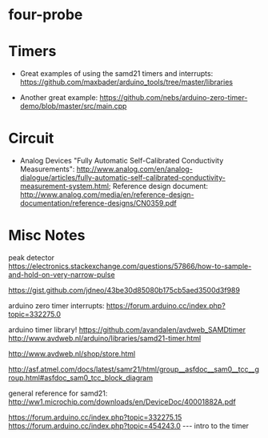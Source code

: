 # four-probe

# Timers

- Great examples of using the samd21 timers and interrupts: https://github.com/maxbader/arduino_tools/tree/master/libraries

- Another great example: https://github.com/nebs/arduino-zero-timer-demo/blob/master/src/main.cpp

# Circuit

- Analog Devices "Fully Automatic Self-Calibrated Conductivity Measurements": http://www.analog.com/en/analog-dialogue/articles/fully-automatic-self-calibrated-conductivity-measurement-system.html;  Reference design document: http://www.analog.com/media/en/reference-design-documentation/reference-designs/CN0359.pdf

# Misc Notes

peak detector
https://electronics.stackexchange.com/questions/57866/how-to-sample-and-hold-on-very-narrow-pulse

https://gist.github.com/jdneo/43be30d85080b175cb5aed3500d3f989


arduino zero timer interrupts:
https://forum.arduino.cc/index.php?topic=332275.0


arduino timer library!
https://github.com/avandalen/avdweb_SAMDtimer
http://www.avdweb.nl/arduino/libraries/samd21-timer.html

http://www.avdweb.nl/shop/store.html

http://asf.atmel.com/docs/latest/samr21/html/group__asfdoc__sam0__tcc__group.html#asfdoc_sam0_tcc_block_diagram

general reference for samd21:
http://ww1.microchip.com/downloads/en/DeviceDoc/40001882A.pdf

https://forum.arduino.cc/index.php?topic=332275.15
https://forum.arduino.cc/index.php?topic=454243.0 --- intro to the timer

